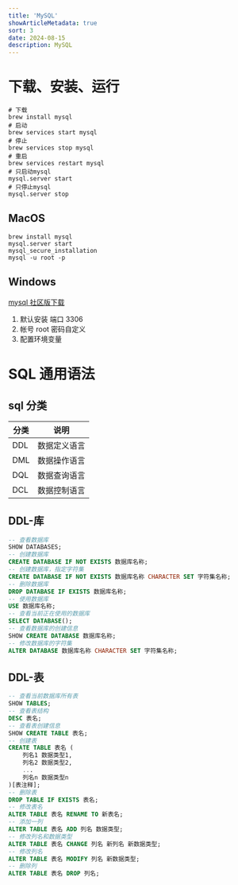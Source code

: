```yaml
---
title: 'MySQL'
showArticleMetadata: true
sort: 3
date: 2024-08-15
description: MySQL
---
```


# 下载、安装、运行

```shell
# 下载
brew install mysql
# 启动
brew services start mysql
# 停止
brew services stop mysql
# 重启
brew services restart mysql
# 只启动mysql
mysql.server start
# 只停止mysql
mysql.server stop
```

## MacOS

```shell
brew install mysql
mysql.server start
mysql_secure_installation
mysql -u root -p
```

## Windows

[mysql 社区版下载](https://dev.mysql.com/downloads/mysql/)

1. 默认安装 端口 3306
2. 帐号 root 密码自定义
3. 配置环境变量

# SQL 通用语法

## sql 分类

| 分类 | 说明         |
| ---- | ------------ |
| DDL  | 数据定义语言 |
| DML  | 数据操作语言 |
| DQL  | 数据查询语言 |
| DCL  | 数据控制语言 |

## DDL-库

```sql
-- 查看数据库
SHOW DATABASES;
-- 创建数据库
CREATE DATABASE IF NOT EXISTS 数据库名称;
-- 创建数据库，指定字符集
CREATE DATABASE IF NOT EXISTS 数据库名称 CHARACTER SET 字符集名称;
-- 删除数据库
DROP DATABASE IF EXISTS 数据库名称;
-- 使用数据库
USE 数据库名称;
-- 查看当前正在使用的数据库
SELECT DATABASE();
-- 查看数据库的创建信息
SHOW CREATE DATABASE 数据库名称;
-- 修改数据库的字符集
ALTER DATABASE 数据库名称 CHARACTER SET 字符集名称;
```

## DDL-表

```sql
-- 查看当前数据库所有表
SHOW TABLES;
-- 查看表结构
DESC 表名;
-- 查看表创建信息
SHOW CREATE TABLE 表名;
-- 创建表
CREATE TABLE 表名 (
    列名1 数据类型1,
    列名2 数据类型2,
    ...
    列名n 数据类型n
)[表注释];
-- 删除表
DROP TABLE IF EXISTS 表名;
-- 修改表名
ALTER TABLE 表名 RENAME TO 新表名;
-- 添加一列
ALTER TABLE 表名 ADD 列名 数据类型;
-- 修改列名和数据类型
ALTER TABLE 表名 CHANGE 列名 新列名 新数据类型;
-- 修改列名
ALTER TABLE 表名 MODIFY 列名 新数据类型;
-- 删除列
ALTER TABLE 表名 DROP 列名;
```
